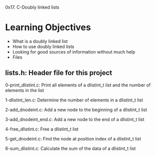 0x17. C-Doubly linked lists

# Learning Objectives
* What is a doubly linked list
* How to use doubly linked lists
* Looking for good sources of information without much help
* Files
## lists.h: Header file for this project

0-print_dlistint.c: Print all elements of a dlistint_t list and the number of elements in the list

1-dlistint_len.c: Determine the number of elements in a dlistint_t list

2-add_dnodeint.c: Add a new node to the beginning of a dlistint_t list

3-add_dnodeint_end.c: Add a new node to the end of a dlistint_t list

4-free_dlistint.c: Free a dlistint_t list

5-get_dnodeint.c: Find the node at position index of a dlistint_t list

6-sum_dlistint.c: Calculate the sum of the data of a dlistint_t list
